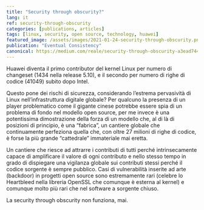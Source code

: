 ```yaml
---
title: "Security through obscurity?"
lang: it
ref: security-through-obscurity
categories: [publications, articles]
tags: [linux, security, open source, technology, huawei]
featured_image: /assets/images/2021-01-24-security-through-obscurity.png
publication: "Eventual Consistency"
canonical: https://medium.com/reale/security-through-obscurity-a3ead744d2d3
---
```


Huawei diventa il primo contributor del kernel Linux per numero di changeset (1434 nella release 5.10), e il secondo per numero di righe di codice (41049) subito dopo Intel.

Questo pone dei rischi di sicurezza, considerando l’estrema pervasività di Linux nell’infrastruttura digitale globale? Per qualcuno la presenza di un player problematico come il gigante cinese potrebbe essere spia di un problema di fondo nel modello open source, per me invece è una potentissima dimostrazione della forza di un modello che, al di là di posizioni di principio, è una “fabrica”, un cantiere globale che continuamente perfeziona quella che, con oltre 27 milioni di righe di codice, è forse la più grande “cattedrale” immateriale mai eretta.

Un cantiere che riesce ad attrarre i contributi di tutti perché intrinsecamente capace di amplificare il valore di ogni contributo e nello stesso tempo in grado di dispiegare una vigilanza globale sui contributi stessi perché il codice sorgente è sempre pubblico. Casi di vulnerabilità inserite ad arte (backdoor) in progetti open source sono estremamente rari (celebre lo Heartbleed nella libreria OpenSSL che comunque è esterna al kernel) e comunque molto più rari che nel software a sorgente chiuso.

La security through obscurity non funziona, mai.
